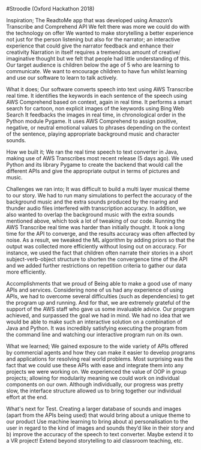 #Stroodle (Oxford Hackathon 2018)

Inspiration;
The ReadtoMe app that was developed using Amazon’s Transcribe and Comprehend API
We felt there was more we could do with the technology on offer
We wanted to make storytelling a better experience not just for the person listening but also for the narrator; an interactive experience that could give the narrator feedback and enhance their creativity
Narration in itself requires a tremendous amount of creative/ imaginative thought but we felt that people had little understanding of this.
Our target audience is children below the age of 5 who are learning to communicate. We want to encourage children to have fun whilst learning and use our software to learn to talk actively. 

What it does;
Our software converts speech into text using AWS Transcribe real time.
It identifies the keywords in each sentence of the speech using AWS Comprehend based on context, again in real time.
It performs a smart search for cartoon, non explicit images of the keywords using Bing Web Search
It feedbacks the images in real time, in chronological order in the Python module Pygame. 
It uses AWS Comprehend to assign positive, negative, or neutral emotional values to phrases depending on the context of the sentence, playing appropriate background music and character sounds. 

How we built it;
We ran the real time speech to text converter in Java, making use of AWS Transcribes most recent release (5 days ago).
We used Python and its library Pygame to create the backend that would call the different APIs and give the appropriate output in terms of pictures and music.

Challenges we ran into;
It was difficult to build a multi layer musical theme to our story. We had to run many simulations to perfect the accuracy of the background music and the extra sounds produced by the roaring and thunder audio files interfered with transcription accuracy. In addition, we also wanted to overlap the background music with the extra sounds mentioned above, which took a lot of tweaking of our code.
Running the AWS Transcribe real time was harder than initially thought. It took a long time for the API to converge, and the results accuracy was often affected by noise. As a result, we tweaked the ML algorithm by adding priors so that the output was collected more efficiently without losing out on accuracy. For instance, we used the fact that children often narrate their stories in a short subject-verb-object structure to shorten the convergence time of the API and we added further restrictions on repetition criteria to gather our data more efficiently.

Accomplishments that we proud of
Being able to make a good use of many APIs and services. Considering none of us had any experience of using APIs, we had to overcome several difficulties (such as dependencies) to get the program up and running. And for that, we are extremely grateful of the support of the AWS staff who gave us some invaluable advice.
Our program achieved, and surpassed the goal we had in mind. We had no idea that we would be able to make such an interactive solution on a combination of Java and Python. It was incredibly satisfying executing the program from the command line and watching our interactive program run on its own. 

What we learned;
We gained exposure to the wide variety of APIs offered by commercial agents and how they can make it easier to develop programs and applications for resolving real world problems. Most surprising was the fact that we could use these APIs with ease and integrate them into any projects we were working on.
We experienced the value of OOP in group projects; allowing for modularity meaning we could work on individual components on our own. Although individually, our progress was pretty slow, the interface structure allowed us to bring together our individual effort at the end.

What's next for Test.
Creating a larger database of sounds and images (apart from the APIs being used) that would bring about a unique theme to our product
Use machine learning to bring about a) personalisation to the user in regard to the kind of images and sounds they’d like in their story and b) improve the accuracy of the speech to text converter.
Maybe extend it to a VR project!
Extend beyond storytelling to aid classroom teaching, etc. 
